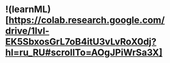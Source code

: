 # !(learnML)[https://colab.research.google.com/drive/1lvl-EK5SbxosGrL7oB4itU3vLvRoX0dj?hl=ru_RU#scrollTo=AOgJPiWrSa3X]
